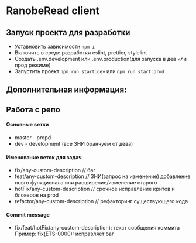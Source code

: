 # RanobeRead client

## Запуск проекта для разработки

- Уставновить зависимости `npm i`
- Включить в среде разработки eslint, prettier, stylelint
- Создать .env.development или .env.production(для запуска в дев или прод режиме)
- Запустить проект `npm run start:dev` или `npm run start:prod`

## Дополнительная информация:
## Работа с репо

#### Основные ветки
- master - propd
- dev - development (все ЗНИ бранчуем от дева)

#### Именование веток для задач
- fix/any-custom-description // баг
- feat/any-custom-description // ЗНИ(запрос на изменение) добавление новго функционала или расширение/изменение старого
- hotFix/any-custom-description // срочное исправление критов и блокеров на prod
- refactor/any-custom-description // рефакторинг существующего кода

#### Commit message
- fix/feat/hotFix(any-custom-description): текст сообщения коммита 
Пример: fix(ETS-0000): исправляет баг

